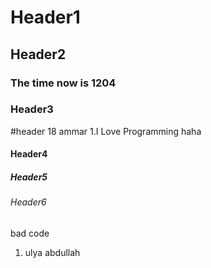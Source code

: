 # Header1
## Header2
### The time now is 1204
### Header3
#header 18 ammar
1.I Love Programming
haha
#### Header4
##### Header5
###### Header6
bad code
1. ulya abdullah